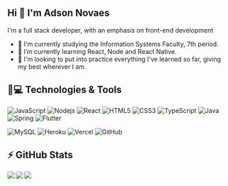 ## Hi 👋 I'm Adson Novaes

I'm a full stack developer, with an emphasis on front-end development
- 🔭 I'm currently studying the Information Systems Faculty, 7th period.
- 🌱 I’m currently learning React, Node and React Native.
- 🤝 I'm looking to put into practice everything I've learned so far, giving my best wherever I am. 

## 🚀💻 Technologies & Tools

![JavaScript](https://img.shields.io/badge/-JavaScript-black?style=flat-square&logo=javascript)
![Nodejs](https://img.shields.io/badge/-Nodejs-black?style=flat-square&logo=Node.js)
![React](https://img.shields.io/badge/-React-black?style=flat-square&logo=react)
![HTML5](https://img.shields.io/badge/-HTML5-E34F26?style=flat-square&logo=html5&logoColor=white)
![CSS3](https://img.shields.io/badge/-CSS3-1572B6?style=flat-square&logo=css3)
![TypeScript](https://img.shields.io/badge/-TypeScript-fafafa?style=flat-square&logo=typescript)
![Java](https://img.shields.io/badge/-Java-black?style=flat-square&logo=java)
![Spring](https://img.shields.io/badge/-Spring-fafafa?style=flat-square&logo=Spring)
![Flutter](https://img.shields.io/badge/-Flutter-blue?style=flat-square&logo=Flutter)

![MySQL](https://img.shields.io/badge/-MySQL-black?style=flat-square&logo=mysql)
![Heroku](https://img.shields.io/badge/-Heroku-430098?style=flat-square&logo=heroku)
![Vercel](https://img.shields.io/badge/-Vercel-black?style=flat-square&logo=vercel)
![GitHub](https://img.shields.io/badge/-GitHub-181717?style=flat-square&logo=github)

## ⚡ GitHub Stats

<div>
<a href="https://github-readme-stats.vercel.app/api?username=adsonnovaes&theme=react">
  <img  align="left" src="https://github-readme-stats.vercel.app/api?username=adsonnovaes&count_private=true&show_icons=true&theme=react" />
</a>
<a href="https://github-readme-stats.vercel.app/api/top-langs/?username=adsonnovaes&theme=react">
  <img align="left" src="https://github-readme-stats.vercel.app/api/top-langs/?username=adsonnovaes&theme=react" />
</a>
</div>

[<img src = "https://img.shields.io/badge/instagram-%23E4405F.svg?&style=for-the-badge&logo=instagram&logoColor=white">](https://www.instagram.com/adson_novaes/) 
